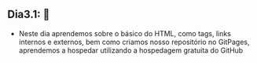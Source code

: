 ## Dia3.1: :closed_book:

- Neste dia aprendemos sobre o básico do HTML, como tags, links internos e externos, bem como criamos nosso repositório no GitPages, aprendemos a hospedar utilizando a hospedagem gratuita do GitHub
